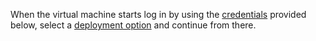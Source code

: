 When the virtual machine starts log in by using the [credentials](#credentials) provided below, select a
[deployment option](#deployment-options) and continue from there.

